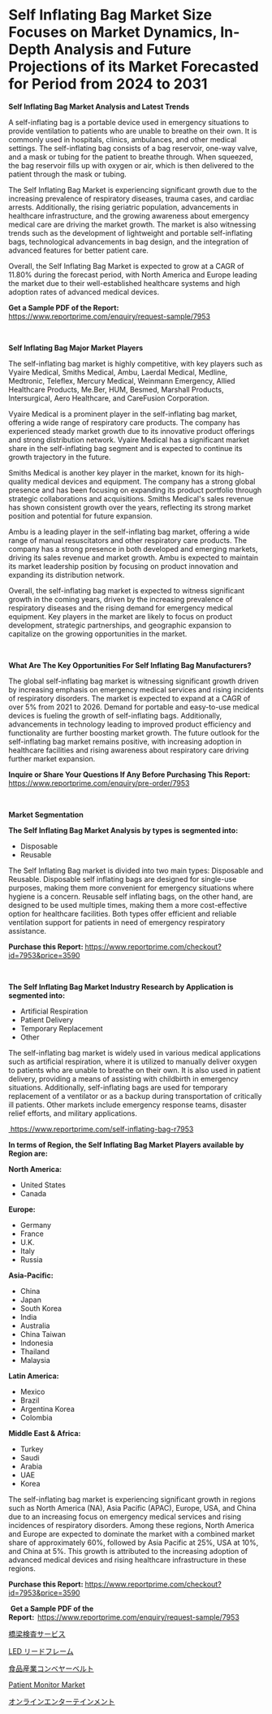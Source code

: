 <p><h1>Self Inflating Bag Market Size Focuses on Market Dynamics, In-Depth Analysis and Future Projections of its Market Forecasted for Period from 2024 to 2031</h1></p><p><strong>Self Inflating Bag Market Analysis and Latest Trends</strong></p>
<p><p>A self-inflating bag is a portable device used in emergency situations to provide ventilation to patients who are unable to breathe on their own. It is commonly used in hospitals, clinics, ambulances, and other medical settings. The self-inflating bag consists of a bag reservoir, one-way valve, and a mask or tubing for the patient to breathe through. When squeezed, the bag reservoir fills up with oxygen or air, which is then delivered to the patient through the mask or tubing.</p><p>The Self Inflating Bag Market is experiencing significant growth due to the increasing prevalence of respiratory diseases, trauma cases, and cardiac arrests. Additionally, the rising geriatric population, advancements in healthcare infrastructure, and the growing awareness about emergency medical care are driving the market growth. The market is also witnessing trends such as the development of lightweight and portable self-inflating bags, technological advancements in bag design, and the integration of advanced features for better patient care.</p><p>Overall, the Self Inflating Bag Market is expected to grow at a CAGR of 11.80% during the forecast period, with North America and Europe leading the market due to their well-established healthcare systems and high adoption rates of advanced medical devices.</p></p>
<p><strong>Get a Sample PDF of the Report:&nbsp;</strong> <a href="https://www.reportprime.com/enquiry/request-sample/7953">https://www.reportprime.com/enquiry/request-sample/7953</a></p>
<p>&nbsp;</p>
<p><strong>Self Inflating Bag Major Market Players</strong></p>
<p><p>The self-inflating bag market is highly competitive, with key players such as Vyaire Medical, Smiths Medical, Ambu, Laerdal Medical, Medline, Medtronic, Teleflex, Mercury Medical, Weinmann Emergency, Allied Healthcare Products, Me.Ber, HUM, Besmed, Marshall Products, Intersurgical, Aero Healthcare, and CareFusion Corporation. </p><p>Vyaire Medical is a prominent player in the self-inflating bag market, offering a wide range of respiratory care products. The company has experienced steady market growth due to its innovative product offerings and strong distribution network. Vyaire Medical has a significant market share in the self-inflating bag segment and is expected to continue its growth trajectory in the future.</p><p>Smiths Medical is another key player in the market, known for its high-quality medical devices and equipment. The company has a strong global presence and has been focusing on expanding its product portfolio through strategic collaborations and acquisitions. Smiths Medical's sales revenue has shown consistent growth over the years, reflecting its strong market position and potential for future expansion.</p><p>Ambu is a leading player in the self-inflating bag market, offering a wide range of manual resuscitators and other respiratory care products. The company has a strong presence in both developed and emerging markets, driving its sales revenue and market growth. Ambu is expected to maintain its market leadership position by focusing on product innovation and expanding its distribution network.</p><p>Overall, the self-inflating bag market is expected to witness significant growth in the coming years, driven by the increasing prevalence of respiratory diseases and the rising demand for emergency medical equipment. Key players in the market are likely to focus on product development, strategic partnerships, and geographic expansion to capitalize on the growing opportunities in the market.</p></p>
<p>&nbsp;</p>
<p><strong>What Are The Key Opportunities For Self Inflating Bag Manufacturers?</strong></p>
<p><p>The global self-inflating bag market is witnessing significant growth driven by increasing emphasis on emergency medical services and rising incidents of respiratory disorders. The market is expected to expand at a CAGR of over 5% from 2021 to 2026. Demand for portable and easy-to-use medical devices is fueling the growth of self-inflating bags. Additionally, advancements in technology leading to improved product efficiency and functionality are further boosting market growth. The future outlook for the self-inflating bag market remains positive, with increasing adoption in healthcare facilities and rising awareness about respiratory care driving further market expansion.</p></p>
<p><strong>Inquire or Share Your Questions If Any Before Purchasing This Report:</strong> <a href="https://www.reportprime.com/enquiry/pre-order/7953">https://www.reportprime.com/enquiry/pre-order/7953</a></p>
<p>&nbsp;</p>
<p><strong>Market Segmentation</strong></p>
<p><strong>The Self Inflating Bag Market Analysis by types is segmented into:</strong></p>
<p><ul><li>Disposable</li><li>Reusable</li></ul></p>
<p><p>The Self Inflating Bag market is divided into two main types: Disposable and Reusable. Disposable self inflating bags are designed for single-use purposes, making them more convenient for emergency situations where hygiene is a concern. Reusable self inflating bags, on the other hand, are designed to be used multiple times, making them a more cost-effective option for healthcare facilities. Both types offer efficient and reliable ventilation support for patients in need of emergency respiratory assistance.</p></p>
<p><strong>Purchase this Report:&nbsp;</strong><a href="https://www.reportprime.com/checkout?id=7953&price=3590">https://www.reportprime.com/checkout?id=7953&price=3590</a></p>
<p>&nbsp;</p>
<p><strong>The Self Inflating Bag Market Industry Research by Application is segmented into:</strong></p>
<p><ul><li>Artificial Respiration</li><li>Patient Delivery</li><li>Temporary Replacement</li><li>Other</li></ul></p>
<p><p>The self-inflating bag market is widely used in various medical applications such as artificial respiration, where it is utilized to manually deliver oxygen to patients who are unable to breathe on their own. It is also used in patient delivery, providing a means of assisting with childbirth in emergency situations. Additionally, self-inflating bags are used for temporary replacement of a ventilator or as a backup during transportation of critically ill patients. Other markets include emergency response teams, disaster relief efforts, and military applications.</p></p>
<p><a href="https://www.reportprime.com/self-inflating-bag-r7953">&nbsp;https://www.reportprime.com/self-inflating-bag-r7953</a></p>
<p><strong>In terms of Region, the Self Inflating Bag Market Players available by Region are:</strong></p>
<p>
    <p> <strong> North America: </strong>
        <ul>
            <li>United States</li>
            <li>Canada</li>
        </ul>
        </p> 
    <p> <strong> Europe: </strong>
        <ul>
            <li>Germany</li>
            <li>France</li>
            <li>U.K.</li>
            <li>Italy</li>
            <li>Russia</li>
        </ul>
        </p> 
    <p> <strong> Asia-Pacific: </strong>
        <ul>
            <li>China</li>
            <li>Japan</li>
            <li>South Korea</li>
            <li>India</li>
            <li>Australia</li>
            <li>China Taiwan</li>
            <li>Indonesia</li>
            <li>Thailand</li>
            <li>Malaysia</li>
        </ul>
        </p> 
    <p> <strong> Latin America: </strong>
        <ul>
            <li>Mexico</li>
            <li>Brazil</li>
            <li>Argentina Korea</li>
            <li>Colombia</li>
        </ul>
        </p> 
    <p> <strong> Middle East & Africa: </strong>
        <ul>
            <li>Turkey</li>
            <li>Saudi</li>
            <li>Arabia</li>
            <li>UAE</li>
            <li>Korea</li>
        </ul>
    </p>
    </p>
<p><p>The self-inflating bag market is experiencing significant growth in regions such as North America (NA), Asia Pacific (APAC), Europe, USA, and China due to an increasing focus on emergency medical services and rising incidences of respiratory disorders. Among these regions, North America and Europe are expected to dominate the market with a combined market share of approximately 60%, followed by Asia Pacific at 25%, USA at 10%, and China at 5%. This growth is attributed to the increasing adoption of advanced medical devices and rising healthcare infrastructure in these regions.</p></p>
<p><strong>Purchase this Report: </strong><a href="https://www.reportprime.com/checkout?id=7953&price=3590">https://www.reportprime.com/checkout?id=7953&price=3590</a></p>
<p>&nbsp;<strong>Get a Sample PDF of the Report:&nbsp;&nbsp;</strong><a href="https://www.reportprime.com/enquiry/request-sample/7953">https://www.reportprime.com/enquiry/request-sample/7953</a></p>
<p><strong></strong></p>
<p><p><a href="https://github.com/RaeJenkins1952/Market-Research-Report-List-1/blob/main/260608376883.md">橋梁検査サービス</a></p><p><a href="https://medium.com/@elishelacruz56456/led%E3%83%AA%E3%83%BC%E3%83%89%E3%83%95%E3%83%AC%E3%83%BC%E3%83%A0%E5%B8%82%E5%A0%B4-2031%E5%B9%B4%E3%81%BE%E3%81%A7%E3%81%AE%E6%88%90%E5%8A%9F%E3%82%92%E5%8F%8E%E3%82%81%E3%82%8B%E3%81%9F%E3%82%81%E3%81%AE%E3%83%93%E3%82%B8%E3%83%8D%E3%82%B9%E6%88%A6%E7%95%A5%E3%81%AE%E9%8D%B5-d61eb2183b7c">LED リードフレーム</a></p><p><a href="https://medium.com/@lorrainethompson10/%E9%A3%9F%E5%93%81%E7%94%A3%E6%A5%AD%E7%94%A8%E3%82%B3%E3%83%B3%E3%83%99%E3%82%A2%E3%83%99%E3%83%AB%E3%83%88%E5%B8%82%E5%A0%B4%E3%81%AE%E8%A6%8F%E6%A8%A1-cagr-%E3%83%88%E3%83%AC%E3%83%B3%E3%83%89-2024%E5%B9%B4%E3%81%8B%E3%82%892030%E5%B9%B4%E3%81%BE%E3%81%A7-60118612a1bc">食品産業コンベヤーベルト</a></p><p><a href="https://github.com/shotows/Market-Research-Report-List-2/blob/main/patient-monitor-market.md">Patient Monitor Market</a></p><p><a href="https://github.com/TysonKub/Market-Research-Report-List-1/blob/main/933154676885.md">オンラインエンターテインメント</a></p></p>